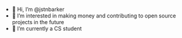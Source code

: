 - 👋 Hi, I’m @jstnbarker
- 👀 I’m interested in making money and contributing to open source projects in the future
- 🌱 I’m currently a CS student
